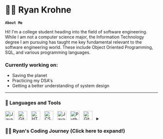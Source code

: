 # 🏄‍♂️ Ryan Krohne

**`About Me`**

Hi! I'm a college student heading into the field of software engineering. While I am not a computer science major, the Information Technology degree I am pursuing has taught me key fundamental relevant to the software engineering world. These include Object Oriented Programming, SQL, and various programming languages.



### Currently working on:
* Saving the planet
* Practicing my DSA's
* Getting a better understanding of system design


---

### 🧰 Languages and Tools

<img align="left" alt="Java" width="30px" style="padding-right:10px;" src="https://cdn.jsdelivr.net/gh/devicons/devicon/icons/java/java-original.svg"/>
<img align="left" alt="Git" width="30px" style="padding-right:10px;" src="https://cdn.jsdelivr.net/gh/devicons/devicon/icons/git/git-original.svg" />
<img align="left" alt="HTML" width="30px" style="padding-right:10px;" src="https://cdn.jsdelivr.net/gh/devicons/devicon/icons/html5/html5-plain.svg" />
<img align="left" alt="CSS" width="30px" style="padding-right:10px;" src="https://cdn.jsdelivr.net/gh/devicons/devicon/icons/css3/css3-plain.svg" />
<img align="left" alt="JavaScript" width="30px" style="padding-right:10px;" src="https://cdn.jsdelivr.net/gh/devicons/devicon/icons/javascript/javascript-plain.svg" />
<img align="left" alt="Python" width="30px" style="padding-right:10px;" src="https://cdn.jsdelivr.net/gh/devicons/devicon/icons/python/python-plain.svg" />
<img align="left" alt="GitHub" width="30px" style="padding-right:10px;" src="https://cdn.jsdelivr.net/gh/devicons/devicon/icons/github/github-original.svg" />
<br />


<details>
 <summary><h3>👨‍💻 Ryan's Coding Journey (Click here to expand!)</h3></summary>
   I started my coding journey in my teens when I was introduced to scratch. At the time I thought it was cool but didn't make a connection to how coding impacted the real world. When I first got in to college, I naively decided to pursue a degree in Information Technology, as I was completely unaware of what I wanted to do with my life. Fortunately, college was when I was re-introduced to software development. Currently, I find myself highly motivated by considering the difference I make in the real world - something that's hard to see if you only think of software development as working on stories and completing pull requests.
 
 

</details>
